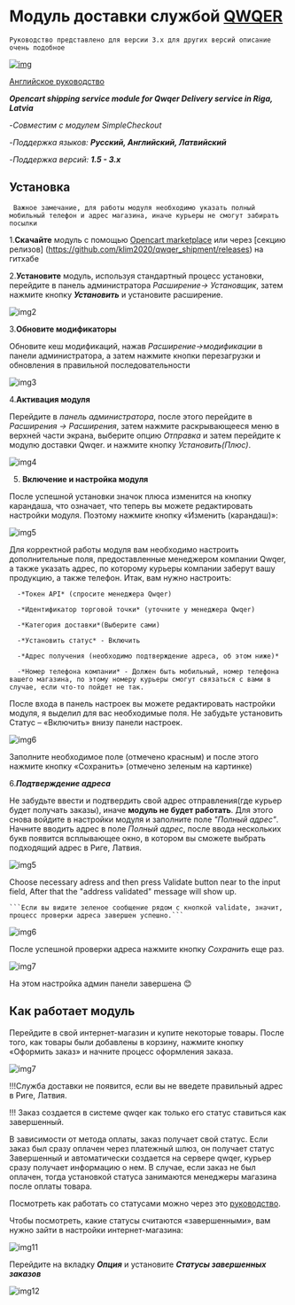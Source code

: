 # Модуль доставки службой [QWQER](QwQer.lv)

```Руководство представлено для версии 3.х для других версий описание очень подобное```

[![img](https://res.cloudinary.com/qwqer-app/image/upload/v1652954787/logos/logo-dark_re5qle.svg)](https://qwqer.lv/lv)

[Английское руководство](./redame.md)

***Opencart shipping service module for Qwqer Delivery service in Riga, Latvia***

   -*Совместим с модулем SimpleCheckout*

   -*Поддержка языков:* ***Русский, Английский, Латвийский***

   -*Поддержка версий:* ***1.5 - 3.x***


## Установка

   ``` Важное замечание, для работы модуля необходимо указать полный мобильный телефон и адрес магазина, иначе курьеры не смогут забирать посылки```

   1.**Скачайте** модуль с помощью [Opencart marketplace](https://www.opencart.com/index.php?route=marketplace/extension&filter_category_id=4) или  через [секцию релизов] (https://github.com/klim2020/qwqer_shipment/releases) на гитхабе

   2.**Установите** модуль, используя стандартный процесс установки, перейдите в панель администратора *Расширение-> Установщик*, затем нажмите кнопку ***Установить*** и установите расширение.

![img2](https://i.imgur.com/T4cCpHU.png)

   3.**Обновите модификаторы**

   Обновите кеш модификаций, нажав *Расширение->модификации* в панели администратора, а затем нажмите кнопки перезагрузки и обновления в правильной последовательности

![img3](https://i.imgur.com/tdcYfiK.png)

   4.**Активация модуля**

   Перейдите в *панель администратора*, после этого перейдите в *Расширения -> Расширения*, затем нажмите раскрывающееся меню в верхней части экрана, выберите опцию *Отправка* и затем перейдите к модулю доставки Qwqer. и нажмите кнопку *Установить(Плюс)*.

   ![img4](https://i.imgur.com/wQzuRg9.png)


   5. **Включение и настройка модуля**

   После успешной установки значок плюса изменится на кнопку карандаша, что означает, что теперь вы можете редактировать настройки модуля. Поэтому нажмите кнопку «Изменить (карандаш)»:

   ![img5](https://i.imgur.com/cEcIkx0.png) 

   Для корректной работы модуля вам необходимо настроить дополнительные поля, предоставленные менеджером компании Qwqer, а также указать адрес, по которому курьеры компании заберут вашу продукцию, а также телефон. Итак, вам нужно настроить:

      -*Токен API* (спросите менеджера Qwqer)

      -*Идентификатор торговой точки* (уточните у менеджера Qwqer)

      -*Категория доставки*(Выберите сами)
      
      -*Установить статус* - Включить

      -*Адрес получения (необходимо подтверждение адреса, об этом ниже)*

      -*Номер телефона компании* - Должен быть мобильный, номер телефона вашего магазина, по этому номеру курьеры смогут связаться с вами в случае, если что-то пойдет не так.

   
   После входа в панель настроек вы можете редактировать настройки модуля, я выделил для вас необходимые поля. Не забудьте установить Статус – «Включить» внизу панели настроек.

   ![img6](https://i.imgur.com/fpAKTcy.png)

   Заполните необходимое поле (отмечено красным) и после этого нажмите кнопку «Сохранить» (отмечено зеленым на картинке)

   6.***Подтверждение адреса***

   Не забудьте ввести и подтвердить свой адрес отправления(где курьер будет получать заказы), иначе **модуль не будет работать**.
   Для этого снова войдите в настройки модуля и заполните поле *"Полный адрес"*. Начните вводить адрес в поле *Полный адрес*, после ввода нескольких букв появится всплывающее окно, в котором вы сможете выбрать подходящий адрес в Риге, Латвия.

   ![img5](https://i.imgur.com/DKORB3d.png)

   Choose necessary adress and then press Validate button near to the input field, After that the "address validated" message will show up.


    ```Если вы видите зеленое сообщение рядом с кнопкой validate, значит, процесс проверки адреса завершен успешно.```
  
  ![img6](https://i.imgur.com/63le9lE.png)


После успешной проверки адреса нажмите кнопку *Сохранить* еще раз.

  ![img7](https://i.imgur.com/vowOtye.png) 



На этом настройка админ панели завершена 😊


## Как работает модуль

Перейдите в свой интернет-магазин и купите некоторые товары. После того, как товары были добавлены в корзину, нажмите кнопку «Оформить заказ» и начните процесс оформления заказа.

![img7](https://i.imgur.com/GIlxHl2.png)

!!!Служба доставки не появится, если вы не введете правильный адрес в Риге, Латвия.

!!! Заказ создается в системе qwqer как только его статус ставиться как завершенный.

В зависимости от метода оплаты, заказ получает свой статус. Если заказ был сразу оплачен через платежный шлюз, он получает статус Завершенный и автоматически создается на сервере qwqer, курьер сразу получает информацию о нем. В случае, если заказ не был оплачен, тогда установкой статуса занимаются менеджеры магазина после оплаты товара. 

Посмотреть как работать со статусами можно через это [руководство](https://www.opencart.com/blog?page=3&blog_id=229).

Чтобы посмотреть, какие статусы считаются «завершенными», вам нужно зайти в настройки интернет-магазина:

![img11](https://i.imgur.com/OyqQ2PY.png)

Перейдите на вкладку ***Опция*** и установите ***Статусы завершенных заказов***

![img12](https://i.imgur.com/2yX6Eer.png)




   




